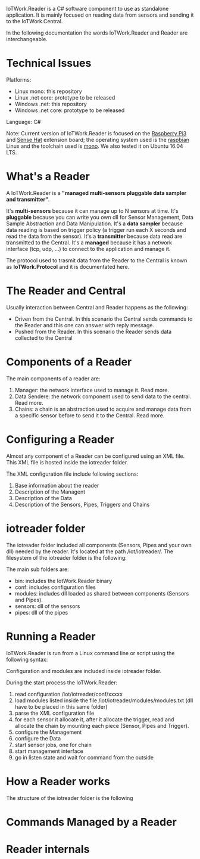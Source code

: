 
IoTWork.Reader is a C# software component to use as standalone application.
It is mainly focused on reading data from sensors and sending it to the IoTWork.Central.

In the following documentation the words IoTWork.Reader and Reader are interchangeable.

# Technical Issues

Platforms: 

* Linux mono: this repository
* Linux .net core: prototype to be released
* Windows .net: this repository
* Windows .net core: prototype to be released

Language: C#

Note: Current version of IoTWork.Reader is focused on the [Raspberry Pi3](https://www.raspberrypi.org/) and [Sense Hat](https://www.raspberrypi.org/products/sense-hat/) extension board; the operating system used is the [raspbian](https://www.raspbian.org/) Linux and the toolchain used is [mono](http://www.mono-project.com/). We also tested it on Ubuntu 16.04 LTS.

# What's a Reader

A IoTWork.Reader is a **"managed multi-sensors pluggable data sampler and transmitter"**.

It's **multi-sensors** because it can manage up to N sensors at time.
It's **pluggable** because you can write you own dll for Sensor Management, Data Sample Abstraction and Data Manipulation.
It's a **data sampler** because data reading is based on trigger policy (a trigger run each X seconds and read the data from the sensor).
It's a **transmitter** because data read are transmitted to the Central.
It's a **managed** because it has a network interface (tcp, udp, ...) to connect to the application and manage it.

The protocol used to trasmit data from the Reader to the Central is known as **IoTWork.Protocol** and it is documentated here.

# The Reader and Central

Usually interaction between Central and Reader happens as the following:

* Driven from the Central. In this scenario the Central sends commands to the Reader and this one can answer with reply message.
* Pushed from the Reader. In this scenario the Reader sends data collected to the Central





# Components of a Reader

The main components of a reader are:

1. Manager: the network interface used to manage it. Read more.
2. Data Sendere: the network component used to send data to the central. Read more.
3. Chains: a chain is an abstraction used to acquire and manage data from a specific sensor before to send it to the Central. Read more.


# Configuring a Reader

Almost any component of a Reader can be configured using an XML file.
This XML file is hosted inside the iotreader folder.

The XML configuration file include following sections:

1. Base information about the reader
2. Description of the Managent
3. Description of the Data
4. Description of the Sensors, Pipes, Triggers and Chains 

# iotreader folder

The iotreader folder included all components (Sensors, Pipes and your own dll) needed by the reader.
It's located at the path /iot/iotreader/.
The filesystem of the iotreader folder is the following:


The main sub folders are:

* bin: includes the IotWork.Reader binary
* conf: includes configuration files
* modules: includes dll loaded as shared between components (Sensors and Pipes).
* sensors: dll of the sensors
* pipes: dll of the pipes

# Running a Reader

IoTWork.Reader is run from a Linux command line or script using the following syntax:


Configuration and modules are included inside iotreader folder.

During the start process the IoTWork.Reader:

1. read configuration /iot/iotreader/conf/xxxxx
2. load modules listed inside the file /iot/iotreader/modules/modules.txt (dll have to be placed in this same folder)
3. parse the XML configuration file
4. for each sensor it allocate it, after it allocate the trigger, read and allocate the chain by mounting each piece (Sensor, Pipes and Trigger).
5. configure the Management
6. configure the Data
7. start sensor jobs, one for chain
8. start management interface
9. go in listen state and wait for command from the outside

# How a Reader works

The structure of the  iotreader folder is the following

# Commands Managed by a Reader

# Reader internals
